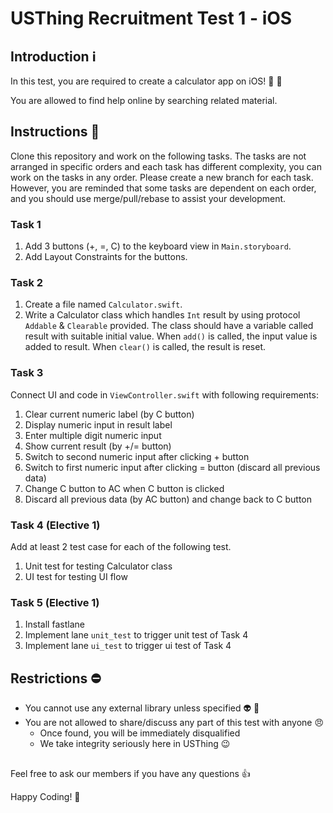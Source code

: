 # USThing Recruitment Test 1 - iOS

## Introduction :information_source: 
In this test, you are required to create a calculator app on iOS! :tada: :iphone:

You are allowed to find help online by searching related material. 

## Instructions :notebook: 

Clone this repository and work on the following tasks. The tasks are not arranged in specific orders and each task has different complexity, you can work on the tasks in any order.  Please create a new branch for each task. However, you are reminded that some tasks are dependent on each order, and you should use merge/pull/rebase to assist your development.

### Task 1
1. Add 3 buttons (+, =, C) to the keyboard view in `Main.storyboard`.
2. Add Layout Constraints for the buttons.

### Task 2
1. Create a file named `Calculator.swift`.
2. Write a Calculator class which handles `Int` result by using protocol `Addable` & `Clearable` provided. The class should have a variable called result with suitable initial value. When `add()` is called, the input value is added to result. When `clear()` is called, the result is reset.

### Task 3
Connect UI and code in `ViewController.swift` with following requirements:
1. Clear current numeric label (by C button)
2. Display numeric input in result label
3. Enter multiple digit numeric input
4. Show current result (by +/= button)
5. Switch to second numeric input after clicking + button
6. Switch to first numeric input after clicking = button (discard all previous data)
7. Change C button to AC when C button is clicked
8. Discard all previous data (by AC button) and change back to C button

### Task 4   (Elective 1)
Add at least 2 test case for each of the following test.
1. Unit test for testing Calculator class
2. UI test for testing UI flow

### Task 5   (Elective 1)
1. Install fastlane
2. Implement lane `unit_test` to trigger unit test of Task 4
3. Implement lane `ui_test` to trigger ui test of Task 4

## Restrictions :no_entry: 
- You cannot use any external library unless specified :alien: :no_entry_sign: 
- You are not allowed to share/discuss any part of this test with anyone :angry:
    - Once found, you will be immediately disqualified
    - We take integrity seriously here in USThing :wink:

## 

Feel free to ask our members if you have any questions :+1: 

Happy Coding! :confetti_ball: 
